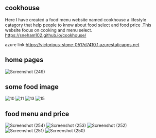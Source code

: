 ## cookhouse
Here I have created a food menu website named cookhouse a lifestyle catagory that help people to know about food select and food price .This website focus on cooking and menu select.
https://sneham102.github.io/cookhouse/

azure link:https://victorious-stone-0517d7410.1.azurestaticapps.net
## home pages
![Screenshot (249)](https://user-images.githubusercontent.com/99536706/188185734-9c4871eb-179b-47c9-bbc1-714aca23cbe4.png)
## some food image
![10](https://user-images.githubusercontent.com/99536706/188189704-d4e85d3d-be3d-4ca3-82bb-5a0f8dcfab3e.jpg)
![11](https://user-images.githubusercontent.com/99536706/188189762-cea6e36d-ccd5-4501-91bd-cebbd214bf5c.jpg)
![13](https://user-images.githubusercontent.com/99536706/188189796-f325819c-ac50-43e0-b79d-20ef4e182f5d.jpg)
![15](https://user-images.githubusercontent.com/99536706/188189819-661aeb66-ee89-4969-8ff1-9f6447367ef9.jpg)
## food menu and price
![Screenshot (254)](https://user-images.githubusercontent.com/99536706/188190444-1dcb8f00-1242-4c8b-a8d4-ab48575c59ba.png)
![Screenshot (253)](https://user-images.githubusercontent.com/99536706/188190453-cbe519ba-e0d3-4ad1-a434-4c4e778fe0f7.png)
![Screenshot (252)](https://user-images.githubusercontent.com/99536706/188190471-b91a9c62-ad5f-491f-96cf-bc55ced6ad9e.png)
![Screenshot (251)](https://user-images.githubusercontent.com/99536706/188190488-24e270cd-b6b0-41fb-95ba-c5dfa600f470.png)
![Screenshot (250)](https://user-images.githubusercontent.com/99536706/188190495-e313977a-a43a-4f86-b31a-97c668d2425c.png)
